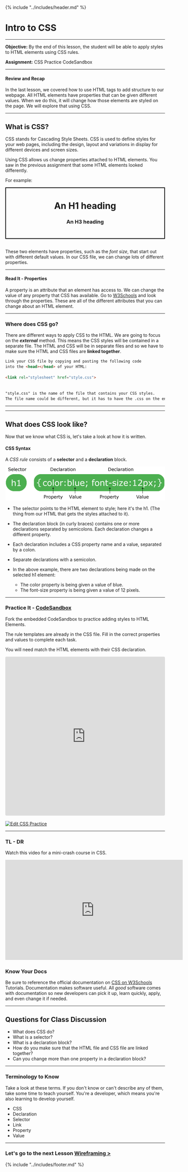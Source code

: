{% include "../includes/header.md" %}

# Intro to CSS

*****

**Objective:** By the end of this lesson, the student will be able to apply styles to HTML elements using CSS rules.

**Assignment:** CSS Practice CodeSandbox

*****

#### Review and Recap

In the last lesson, we covered how to use HTML tags to add structure to our webpage.
All HTML elements have properties that can be given different values. When we do this, it will change how those elements are styled on the page. We will explore that using CSS.
*****

## What is CSS?

CSS stands for Cascading Style Sheets. CSS is used to define styles for your web pages, including the design, layout and variations in display for different devices and screen sizes.

Using CSS allows us change properties attached to HTML elements.  You saw in the previous assignment that some HTML elements looked differently.  


For example: 
<div style="border:2px solid black; padding-bottom:5%">
<h1 style="text-align: center">An H1 heading</h1>
<h3 style="text-align: center">An H3 heading</h3>
</div>
<br>

These two elements have properties, such as the  *font size*, that start out with different default values. In our CSS file, we can change lots of different properties.

*****

#### Read It - Properties

A property is an attribute that an element has access to. We can change the value of any property that CSS has available.  Go to [W3Schools](https://www.w3schools.com/cssref/default.asp) and look through the properties.  These are all of the different attributes that you can change about an HTML element.

*****

### Where does CSS go?

There are different ways to apply CSS to the HTML.  We are going to focus on the ***external*** method.  This means the CSS styles will be contained in a separate file. The HTML and CSS will be in separate files and so we have to make sure the HTML and CSS files are **linked together**.

```html
Link your CSS file by copying and pasting the following code
into the <head></head> of your HTML:

<link rel="stylesheet" href="style.css">


"style.css" is the name of the file that contains your CSS styles.
The file name could be different, but it has to have the .css on the end.
```

*****
*****

## What does CSS look like?

Now that we know what CSS is, let's take a look at how it is written.

#### CSS Syntax 
A *CSS rule* consists of a **selector** and a **declaration** block.

<p><img src="../images/CodeSandbox/img_selector.gif" alt="CSS selector" class="w3-image"></p>

* The selector points to the HTML element to style; here it's the h1. (The thing from our HTML that gets the styles attached to it).

* The declaration block (in curly braces) contains one or more declarations separated by semicolons. Each declaration changes a different property.

* Each declaration includes a CSS property name and a value, separated by a colon.

* Separate declarations with a semicolon.

* In the above example, there are two declarations being made on the selected h1 element:
  * The color property is being given a value of blue.
  * The font-size property is being given a value of 12 pixels.

******


### Practice It - [CodeSandbox](https://codesandbox.io/s/css-practice-k79ks?fontsize=14&hidenavigation=*theme=dark)

Fork the embedded CodeSandbox to practice adding styles to HTML Elements.

The rule templates are already in the CSS file. Fill in the correct properties and values to complete each task.  

You will need match the HTML elements with their CSS declaration.  

<iframe
     src="https://codesandbox.io/embed/css-practice-k79ks?fontsize=14&hidenavigation=*theme=dark"
     style="width:100%; height:500px; border:0; border-radius: 4px; overflow:hidden;"
     title="CSS Practice"
     allow="accelerometer; ambient-light-sensor; camera; encrypted-media; geolocation; gyroscope; hid; microphone; midi; payment; usb; vr; xr-spatial-tracking"
     sandbox="allow-forms allow-modals allow-popups allow-presentation allow-same-origin allow-scripts allow-autoplay"
   ></iframe>


[![Edit CSS Practice](https://codesandbox.io/static/img/play-codesandbox.svg)](https://codesandbox.io/s/css-practice-k79ks?fontsize=14&hidenavigation=*theme=dark)

******

### TL - DR
Watch this video for a mini-crash course in CSS.

<iframe width="560" height="315" src="https://www.youtube.com/embed/3T4BsrBISnI" frameborder="0" allow="accelerometer; autoplay; encrypted-media; gyroscope; picture-in-picture" allowfullscreen></iframe>

### Know Your Docs 

Be sure to reference the official documentation on [CSS on W3Schools](https://www.w3schools.com/css/default.asp) Tutorials. Documentation makes software useful. All *good* software comes with documentation so new developers can pick it up, learn quickly, apply, and even change it if needed.

******

## Questions for Class Discussion

* What does CSS do?
* What is a selector?
* What is a declaration block?
* How do you make sure that the HTML file and CSS file are linked together?
* Can you change more than one property in a declaration block?

*****

### Terminology to Know

Take a look at these terms. If you don't know or can't describe any of them, take some time to teach yourself. You're a developer, which means you're also learning to develop yourself.

* CSS
* Declaration
* Selector
* Link
* Property
* Value

*****


### Let's go to the next Lesson [Wireframing >](Wireframing.md)

{% include "../includes/footer.md" %}
